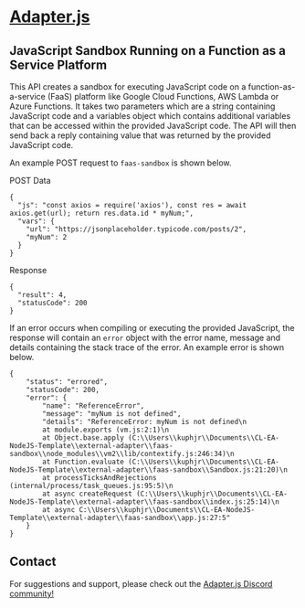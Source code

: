 # [Adapter.js](https://adapterjs.link/)

## JavaScript Sandbox Running on a Function as a Service Platform

This API creates a sandbox for executing JavaScript code on a function-as-a-service (FaaS) platform like Google Cloud Functions, AWS Lambda or Azure Functions.  It takes two parameters which are a string containing JavaScript code and a variables object which contains additional variables that can be accessed within the provided JavaScript code.  The API will then send back a reply containing value that was returned by the provided JavaScript code.

An example POST request to `faas-sandbox` is shown below.

POST Data
```
{
  "js": "const axios = require('axios'), const res = await axios.get(url); return res.data.id * myNum;",
  "vars": {
    "url": "https://jsonplaceholder.typicode.com/posts/2",
    "myNum": 2
  }
}
```
Response
```
{
  "result": 4,
  "statusCode": 200
}
```
If an error occurs when compiling or executing the provided JavaScript, the response will contain an `error` object with the error name, message and details containing the stack trace of the error.  An example error is shown below.
```
{
    "status": "errored",
    "statusCode": 200,
    "error": {
        "name": "ReferenceError",
        "message": "myNum is not defined",
        "details": "ReferenceError: myNum is not defined\n
        at module.exports (vm.js:2:1)\n
        at Object.base.apply (C:\\Users\\kuphjr\\Documents\\CL-EA-NodeJS-Template\\external-adapter\\faas-sandbox\\node_modules\\vm2\\lib/contextify.js:246:34)\n
        at Function.evaluate (C:\\Users\\kuphjr\\Documents\\CL-EA-NodeJS-Template\\external-adapter\\faas-sandbox\\Sandbox.js:21:20)\n
        at processTicksAndRejections (internal/process/task_queues.js:95:5)\n
        at async createRequest (C:\\Users\\kuphjr\\Documents\\CL-EA-NodeJS-Template\\external-adapter\\faas-sandbox\\index.js:25:14)\n
        at async C:\\Users\\kuphjr\\Documents\\CL-EA-NodeJS-Template\\external-adapter\\faas-sandbox\\app.js:27:5"
    }
}
```


## Contact

For suggestions and support, please check out the [Adapter.js Discord community!](https://discord.com/invite/jpGx9tMRWa)

